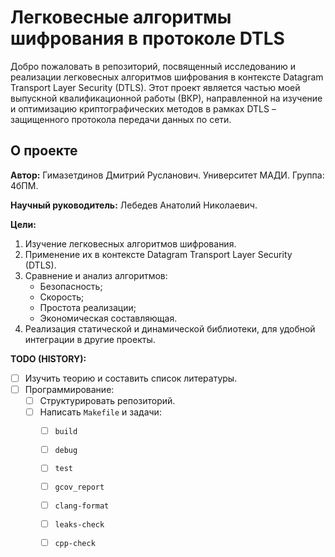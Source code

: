 # Легковесные алгоритмы шифрования в протоколе DTLS

Добро пожаловать в репозиторий, посвященный исследованию и реализации легковесных алгоритмов шифрования в контексте Datagram Transport Layer Security (DTLS). Этот проект является частью моей выпускной квалификационной работы (ВКР), направленной на изучение и оптимизацию криптографических методов в рамках DTLS – защищенного протокола передачи данных по сети.

## О проекте

**Автор:** Гимазетдинов Дмитрий Русланович. Университет МАДИ. Группа: 4бПМ.

**Научный руководитель:** Лебедев Анатолий Николаевич.

**Цели:**

1. Изучение легковесных алгоритмов шифрования.
2. Применение их в контексте Datagram Transport Layer Security (DTLS).
3. Сравнение и анализ алгоритмов:
    - Безопасность;
    - Скорость;
    - Простота реализации;
    - Экономическая составляющая.
4. Реализация статической и динамической библиотеки, для удобной интеграции в другие проекты.

**TODO (HISTORY):**

- [ ] Изучить теорию и составить список литературы.
- [ ] Программирование:
    - [ ] Структурировать репозиторий.
    - [ ] Написать `Makefile` и задачи:
        - [ ] `build`
        - [ ] `debug`
        - [ ] `test`
        - [ ] `gcov_report`
        - [ ] `clang-format`
        - [ ] `leaks-check`
        - [ ] `cpp-check`
    


